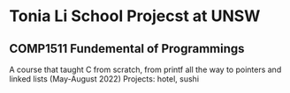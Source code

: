 # Tonia Li School Projecst at UNSW
## COMP1511 Fundemental of Programmings
A course that taught C from scratch, from printf all the way to pointers and linked lists (May-August 2022)
Projects: hotel, sushi